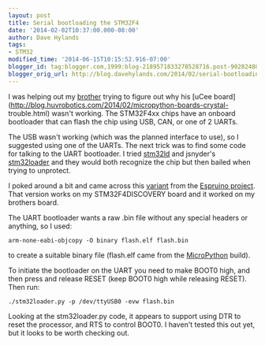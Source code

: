 ```yaml
---
layout: post
title: Serial bootloading the STM32F4
date: '2014-02-02T10:37:00.000-08:00'
author: Dave Hylands
tags:
- STM32
modified_time: '2014-06-15T10:15:52.916-07:00'
blogger_id: tag:blogger.com,1999:blog-2189571833278528716.post-9028248024102029363
blogger_orig_url: http://blog.davehylands.com/2014/02/serial-bootloading-stm32f4.html
---
```


I was helping out my [brother](http://blog.huvrobotics.com/) trying to figure out why
his [uCee board](http://blog.huvrobotics.com/2014/02/micropython-boards-crystal-
trouble.html) wasn't working. The STM32F4xx chips have an onboard bootloader
that can flash the chip using USB, CAN, or one of 2 UARTs.

The USB wasn't working (which was the planned interface to use), so I
suggested using one of the UARTs. The next trick was to find some code for
talking to the UART bootloader. I tried
[stm32ld](https://github.com/jsnyder/stm32ld) and jsnyder's
[stm32loader](https://github.com/jsnyder/stm32loader) and they would both
recognize the chip but then bailed when trying to unprotect.

I poked around a bit and came across this
[variant](https://github.com/espruino/Espruino/blob/master/scripts/stm32loader.py)
from the [Espruino project](https://www.espruino.com/). That version works on
my STM32F4DISCOVERY board and it worked on my brothers board.

The UART bootloader wants a raw .bin file without any special headers or
anything, so I used:



    arm-none-eabi-objcopy -O binary flash.elf flash.bin



to create a suitable binary file (flash.elf came from the
[MicroPython](https://micropython.org/) build).

To initiate the bootloader on the UART you need to make BOOT0 high, and then
press and release RESET (keep BOOT0 high while releasing RESET). Then run:



    ./stm32loader.py -p /dev/ttyUSB0 -evw flash.bin



Looking at the stm32loader.py code, it appears to support using DTR to reset
the processor, and RTS to control BOOT0. I haven't tested this out yet, but it
looks to be worth checking out.

